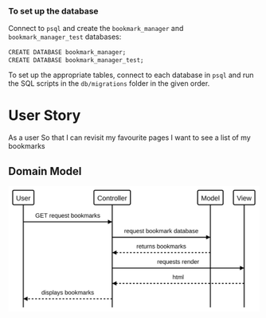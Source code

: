 ### To set up the database

Connect to `psql` and create the `bookmark_manager` and `bookmark_manager_test` databases:

```
CREATE DATABASE bookmark_manager;
CREATE DATABASE bookmark_manager_test;
```


To set up the appropriate tables, connect to each database in `psql` and run the SQL scripts in the `db/migrations` folder in the given order.



User Story
==========

As a user
So that I can revisit my favourite pages
I want to see a list of my bookmarks

Domain Model
------------

![Bookmark Manager domain model](./diagram1.svg)
